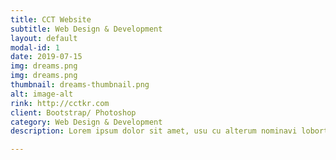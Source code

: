 ```yaml
---
title: CCT Website
subtitle: Web Design & Development
layout: default
modal-id: 1
date: 2019-07-15
img: dreams.png
img: dreams.png
thumbnail: dreams-thumbnail.png
alt: image-alt
rink: http://cctkr.com
client: Bootstrap/ Photoshop
category: Web Design & Development
description: Lorem ipsum dolor sit amet, usu cu alterum nominavi lobortis. At duo novum diceret. Tantas apeirian vix et, usu sanctus postulant inciderint ut, populo diceret necessitatibus in vim. Cu eum dicam feugiat noluisse.

---
```

